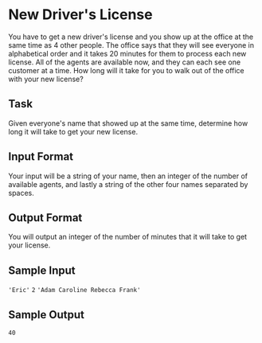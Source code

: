 # New Driver's License

You have to get a new driver's license and you show up at the office
at the same time as 4 other people. The office says that they will
see everyone in alphabetical order and it takes 20 minutes for them
to process each new license. All of the agents are available now,
and they can each see one customer at a time. How long will it take
for you to walk out of the office with your new license?

## Task

Given everyone's name that showed up at the same time, determine how
long it will take to get your new license.

## Input Format

Your input will be a string of your name, then an integer of the
number of available agents, and lastly a string of the other four
names separated by spaces.

## Output Format

You will output an integer of the number of minutes that it will take
to get your license.

## Sample Input

`'Eric'`
`2`
`'Adam Caroline Rebecca Frank'`

## Sample Output

`40`
